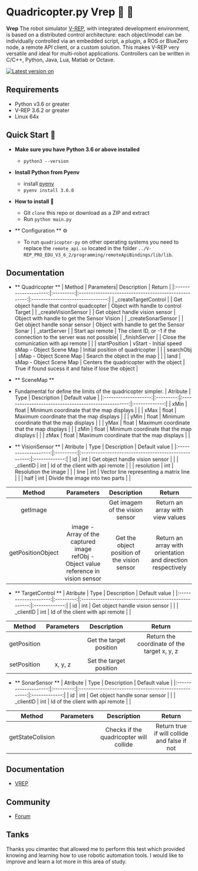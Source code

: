 # Quadricopter.py Vrep 🤖 🌟

**Vrep** The robot simulator [V-REP](http://www.coppeliarobotics.com/), with integrated development environment, is based on a distributed control architecture: each object/model can be individually controlled via an embedded script, a plugin, a ROS or BlueZero node, a remote API client, or a custom solution. This makes V-REP very versatile and ideal for multi-robot applications. Controllers can be written in C/C++, Python, Java, Lua, Matlab or Octave. 

[![Latest version on](https://badge.fury.io/py/instabot-py.svg)](https://badge.fury.io/py/instabot-py)

## Requirements

- Python v3.6 or greater
- V-REP 3.6.2 or greater
- Linux 64x

## Quick Start 🚀

- **Make sure you have Python 3.6 or above installed**

  - `python3 --version`


- **Install Python from Pyenv**

  - install [pyenv](https://mrdjangoblog.wordpress.com/2016/08/18/installing-pyenv-python-3-5/)
  - `pyenv install 3.6.0`

- **How to install** 🏁

  - Git `clone` this repo or download as a ZIP and extract
  - Run `python main.py`

- ** Configuration  ** ⚙️

  - To run `quadricopter-py` on other operating systems you need to replace the `remote_api.so` located in the folder `../V-REP_PRO_EDU_V3_6_2/programming/remoteApiBindings/lib/lib`.

## Documentation
- ** Quadricopter  **
| Method               | Parameters|                Description                           |        Return                    |
|:--------------------:|:---------:|:----------------------------------------------------:|:--------------------------------:|
| _createTargetControl |           | Get object handle that control quadcopter            | Object with handle to control Target      |
| _createVisionSensor  |           | Get object handle vision sensor                      | Object with handle to get the Sensor Vision |
| _createSonarSensor   |           | Get object handle sonar sensor                       | Object with handle to get the Sensor Sonar |
| _startServer         |           | Start api remote                                     | The client ID, or -1 if the connection to the server was not possible|
| _finishServer        |           | Close the comunication with api remote               | |
| startPosition        | vStart - Initial speed <br> sMap - Object Scene Map | Initial position of quadricopter | |
| searchObj            | sMap - Object Scene Map | Search the object in the map | |
| land                 | sMap - Object Scene Map | Centers the quadricopter with the object | True if found sucess it and false if lose the object |

- ** SceneMap  **
- Fundamental for define the limits of the quadricopter simpler.
| Atribute             | Type      |                Description                           | Default value |
|:--------------------:|:---------:|:----------------------------------------------------:|:-------------:|
| xMin                 | float     | Minimum coordinate that the map displays             |               |
| xMax                 | float     | Maximum coordinate that the map displays             |               |
| yMin                 | float     | Minimum coordinate that the map displays             |               |
| yMax                 | float     | Maximum coordinate that the map displays             |               |
| zMin                 | float     | Minimum coordinate that the map displays             |               |
| zMax                 | float     | Maximum coordinate that the map displays             |               |

- ** VisionSensor  **
| Atribute             | Type      |                Description                           | Default value |
|:--------------------:|:---------:|:----------------------------------------------------:|:-------------:|
| id                   | int       | Get object handle vision sensor                      |    |
| _clientID            | int       | Id of the client with api remote                     | |
| resolution           | int       | Resolution the image                                 | |
| line                 | int       | Vector line representing a matrix line               | |
| half                 | int       | Divide the image into two parts                      | |  


| Method               | Parameters|                Description                           |        Return                    |
|:--------------------:|:---------:|:----------------------------------------------------:|:--------------------------------:|
| getImage             |           | Get imagem of the vision sensor                      | Return an array with view values       |
| getPositionObject    | image - Array of the captured image  <br> refObj - Object value reference in vision sensor   | Get the object position of the vision sensor                      | Return an array with orientation and direction respectively |

- ** TargetControl  **
| Atribute             | Type      |                Description                           | Default value |
|:--------------------:|:---------:|:----------------------------------------------------:|:-------------:|
| id                   | int       | Get object handle vision sensor                      |    |
| _clientID            | int       | Id of the client with api remote                     | | 


| Method               | Parameters|                Description                           |        Return                    |
|:--------------------:|:---------:|:----------------------------------------------------:|:--------------------------------:|
| getPosition          |           | Get the target position                              | Return the coordinate of the target x, y, z |
| setPosition          | x, y, z   | Set the target position                              |  |

- ** SonarSensor  **
| Atribute             | Type      |                Description                           | Default value |
|:--------------------:|:---------:|:----------------------------------------------------:|:-------------:|
| id                   | int       | Get object handle sonar  sensor                      |    |
| _clientID            | int       | Id of the client with api remote                     |    | 


| Method               | Parameters|                Description                           |        Return                    |
|:--------------------:|:---------:|:----------------------------------------------------:|:--------------------------------:|
| getStateColision     |           | Checks if the quadricopter will collide              | Return true if will collide and false if not |

## Documentation

- [VREP](http://www.coppeliarobotics.com/helpFiles/)

## Community

- [Forum](http://www.forum.coppeliarobotics.com)

## Tanks
Thanks you cimantec that allowed me to perform this test which provided knowing and learning how to use robotic automation tools. I would like to improve and learn a lot more in this area of study.